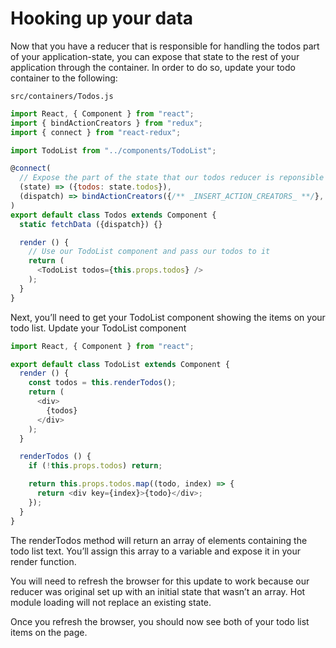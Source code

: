 # Hooking up your data

Now that you have a reducer that is responsible for handling the todos part of your application-state, you can expose that state to the rest of your application through the container.
In order to do so, update your todo container to the following:

`src/containers/Todos.js`

```js
import React, { Component } from "react";
import { bindActionCreators } from "redux";
import { connect } from "react-redux";

import TodoList from "../components/TodoList";

@connect(
  // Expose the part of the state that our todos reducer is reponsible for to our container
  (state) => ({todos: state.todos}),
  (dispatch) => bindActionCreators({/** _INSERT_ACTION_CREATORS_ **/}, dispatch)
)
export default class Todos extends Component {
  static fetchData ({dispatch}) {}

  render () {
    // Use our TodoList component and pass our todos to it
    return (
      <TodoList todos={this.props.todos} />
    );
  }
}

```

Next, you’ll need to get your TodoList component showing the items on your todo list. Update your TodoList component

```js
import React, { Component } from "react";

export default class TodoList extends Component {
  render () {
    const todos = this.renderTodos();
    return (
      <div>
        {todos}
      </div>
    );
  }

  renderTodos () {
    if (!this.props.todos) return;

    return this.props.todos.map((todo, index) => {
      return <div key={index}>{todo}</div>;
    });
  }
}
```


The renderTodos method will return an array of elements containing the todo list text. You’ll assign this array to a variable and expose it in your render function.

You will need to refresh the browser for this update to work because our reducer was original set up with an initial state that wasn’t an array. Hot module loading will not replace an existing state.

Once you refresh the browser, you should now see both of your todo list items on the page.
